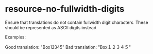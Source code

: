 # resource-no-fullwidth-digits

Ensure that translations do not contain fullwidth digit characters. These should be represented as ASCII digits instead.

Examples:

Good translation: "Box12345"
Bad translation: "Box１２３４５"
